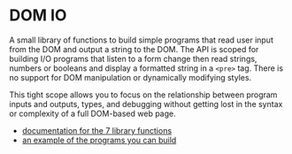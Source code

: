 # DOM IO

A small library of functions to build simple programs that read user input from
the DOM and output a string to the DOM. The API is scoped for building I/O
programs that listen to a form change then read strings, numbers or booleans and
display a formatted string in a `<pre>` tag. There is no support for DOM
manipulation or dynamically modifying styles.

This tight scope allows you to focus on the relationship between program inputs
and outputs, types, and debugging without getting lost in the syntax or
complexity of a full DOM-based web page.

- [documentation for the 7 library functions](DOCS.md)
- [an example of the programs you can build](./example/README.md)
